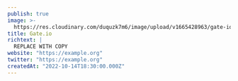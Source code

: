 ```yaml
---
publish: true
image: >-
  https://res.cloudinary.com/duquzk7m6/image/upload/v1665428963/gate-io_wrnmmq.png
title: Gate.io
richtext: |
  REPLACE WITH COPY
website: "https://example.org"
twitter: "https://example.org"
createdAt: "2022-10-14T18:30:00.000Z"
---
```

